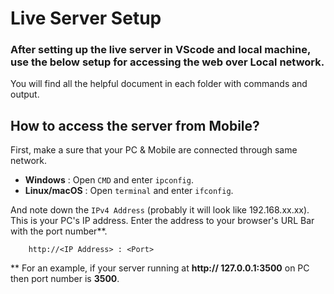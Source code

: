 # Live Server Setup
### After setting up the live server in VScode and local machine, use the below setup for accessing the web over Local network.   
You will find all the helpful document in each folder with commands and output.   
## How to access the server from Mobile?

 First, make a sure that your PC & Mobile are connected through same network. 

* **Windows** :  Open `CMD` and enter `ipconfig`.
* **Linux/macOS** : Open `terminal` and enter `ifconfig`.

And note down the `IPv4 Address` (probably it will look like 192.168.xx.xx). This is your PC's IP address. Enter the address to your browser's URL Bar with the port number**.

        http://<IP Address> : <Port>

** For an example, if your server running at **http:// 127.0.0.1:3500** on PC then port number is **3500**.
